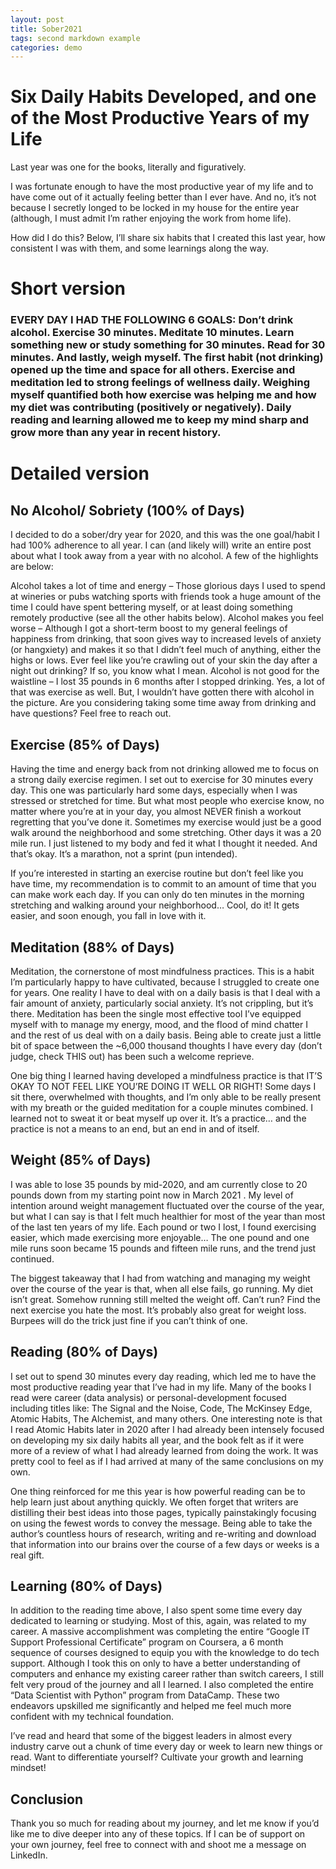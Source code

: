 ```yaml
---
layout: post
title: Sober2021
tags: second markdown example
categories: demo
---
```


# Six Daily Habits Developed, and one of the Most Productive Years of my Life

Last year was one for the books, literally and figuratively.

I was fortunate enough to have the most productive year of my life and to have come out of it actually feeling better than I ever have. And no, it’s not because I secretly longed to be locked in my house for the entire year (although, I must admit I’m rather enjoying the work from home life).

How did I do this? Below, I’ll share six habits that I created this last year, how consistent I was with them, and some learnings along the way.

# Short version

### EVERY DAY I HAD THE FOLLOWING 6 GOALS: Don’t drink alcohol. Exercise 30 minutes. Meditate 10 minutes. Learn something new or study something for 30 minutes. Read for 30 minutes. And lastly, weigh myself. The first habit (not drinking) opened up the time and space for all others. Exercise and meditation led to strong feelings of wellness daily. Weighing myself quantified both how exercise was helping me and how my diet was contributing (positively or negatively). Daily reading and learning allowed me to keep my mind sharp and grow more than any year in recent history.

# Detailed version

## No Alcohol/ Sobriety (100% of Days)

I decided to do a sober/dry year for 2020, and this was the one goal/habit I had 100% adherence to all year. I can (and likely will) write an entire post about what I took away from a year with no alcohol. A few of the highlights are below:

Alcohol takes a lot of time and energy – Those glorious days I used to spend at wineries or pubs watching sports with friends took a huge amount of the time I could have spent bettering myself, or at least doing something remotely productive (see all the other habits below).
Alcohol makes you feel worse – Although I got a short-term boost to my general feelings of happiness from drinking, that soon gives way to increased levels of anxiety (or hangxiety) and makes it so that I didn’t feel much of anything, either the highs or lows. Ever feel like you’re crawling out of your skin the day after a night out drinking? If so, you know what I mean.
Alcohol is not good for the waistline – I lost 35 pounds in 6 months after I stopped drinking. Yes, a lot of that was exercise as well. But, I wouldn’t have gotten there with alcohol in the picture.
Are you considering taking some time away from drinking and have questions? Feel free to reach out.

## Exercise (85% of Days)

Having the time and energy back from not drinking allowed me to focus on a strong daily exercise regimen. I set out to exercise for 30 minutes every day. This one was particularly hard some days, especially when I was stressed or stretched for time. But what most people who exercise know, no matter where you’re at in your day, you almost NEVER finish a workout regretting that you’ve done it. Sometimes my exercise would just be a good walk around the neighborhood and some stretching. Other days it was a 20 mile run. I just listened to my body and fed it what I thought it needed. And that’s okay. It’s a marathon, not a sprint (pun intended).

If you’re interested in starting an exercise routine but don’t feel like you have time, my recommendation is to commit to an amount of time that you can make work each day. If you can only do ten minutes in the morning stretching and walking around your neighborhood… Cool, do it! It gets easier, and soon enough, you fall in love with it.

## Meditation (88% of Days)

Meditation, the cornerstone of most mindfulness practices. This is a habit I’m particularly happy to have cultivated, because I struggled to create one for years. One reality I have to deal with on a daily basis is that I deal with a fair amount of anxiety, particularly social anxiety. It’s not crippling, but it’s there. Meditation has been the single most effective tool I’ve equipped myself with to manage my energy, mood, and the flood of mind chatter I and the rest of us deal with on a daily basis. Being able to create just a little bit of space between the ~6,000 thousand thoughts I have every day (don’t judge, check THIS out) has been such a welcome reprieve.

One big thing I learned having developed a mindfulness practice is that IT’S OKAY TO NOT FEEL LIKE YOU’RE DOING IT WELL OR RIGHT! Some days I sit there, overwhelmed with thoughts, and I’m only able to be really present with my breath or the guided meditation for a couple minutes combined. I learned not to sweat it or beat myself up over it. It’s a practice… and the practice is not a means to an end, but an end in and of itself.

## Weight (85% of Days)

I was able to lose 35 pounds by mid-2020, and am currently close to 20 pounds down from my starting point now in March 2021 . My level of intention around weight management fluctuated over the course of the year, but what I can say is that I felt much healthier for most of the year than most of the last ten years of my life. Each pound or two I lost, I found exercising easier, which made exercising more enjoyable… The one pound and one mile runs soon became 15 pounds and fifteen mile runs, and the trend just continued.

The biggest takeaway that I had from watching and managing my weight over the course of the year is that, when all else fails, go running. My diet isn’t great. Somehow running still melted the weight off. Can’t run? Find the next exercise you hate the most. It’s probably also great for weight loss. Burpees will do the trick just fine if you can’t think of one.

## Reading (80% of Days)

I set out to spend 30 minutes every day reading, which led me to have the most productive reading year that I’ve had in my life. Many of the books I read were career (data analysis) or personal-development focused including titles like: The Signal and the Noise, Code, The McKinsey Edge, Atomic Habits, The Alchemist, and many others. One interesting note is that I read Atomic Habits later in 2020 after I had already been intensely focused on developing my six daily habits all year, and the book felt as if it were more of a review of what I had already learned from doing the work. It was pretty cool to feel as if I had arrived at many of the same conclusions on my own.

One thing reinforced for me this year is how powerful reading can be to help learn just about anything quickly. We often forget that writers are distilling their best ideas into those pages, typically painstakingly focusing on using the fewest words to convey the message. Being able to take the author’s countless hours of research, writing and re-writing and download that information into our brains over the course of a few days or weeks is a real gift.

## Learning (80% of Days)

In addition to the reading time above, I also spent some time every day dedicated to learning or studying. Most of this, again, was related to my career. A massive accomplishment was completing the entire “Google IT Support Professional Certificate” program on Coursera, a 6 month sequence of courses designed to equip you with the knowledge to do tech support. Although I took this on only to have a better understanding of computers and enhance my existing career rather than switch careers, I still felt very proud of the journey and all I learned. I also completed the entire “Data Scientist with Python” program from DataCamp. These two endeavors upskilled me significantly and helped me feel much more confident with my technical foundation.

I’ve read and heard that some of the biggest leaders in almost every industry carve out a chunk of time every day or week to learn new things or read. Want to differentiate yourself? Cultivate your growth and learning mindset!

## Conclusion

Thank you so much for reading about my journey, and let me know if you’d like me to dive deeper into any of these topics. If I can be of support on your own journey, feel free to connect with and shoot me a message on LinkedIn.
